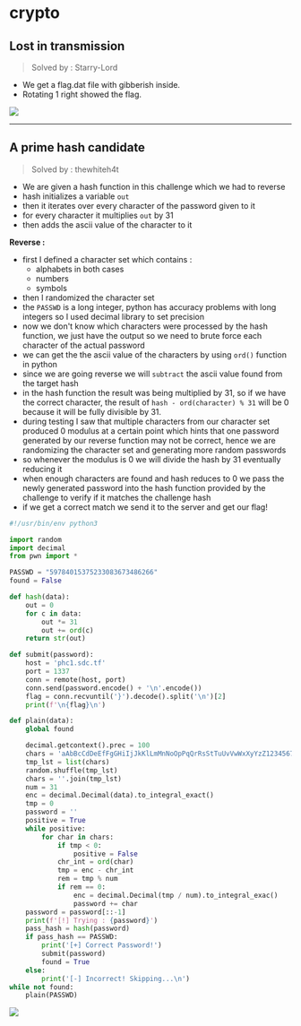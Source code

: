 # crypto

## Lost in transmission
> Solved by : Starry-Lord

* We get a flag.dat file with gibberish inside. 
* Rotating 1 right showed the flag. 

![](https://i.imgur.com/i1nTuhA.png)

----------

## A prime hash candidate
> Solved by : thewhiteh4t

* We are given a hash function in this challenge which we had to reverse
* hash initializes a variable `out`
* then it iterates over every character of the password given to it
* for every character it multiplies `out` by 31
* then adds the ascii value of the character to it

**Reverse :**

* first I defined a character set which contains :
    * alphabets in both cases
    * numbers
    * symbols
* then I randomized the character set
* the `PASSWD` is a long integer, python has accuracy problems with long integers so I used decimal library to set precision
* now we don't know which characters were processed by the hash function, we just have the output so we need to brute force each character of the actual password
* we can get the the ascii value of the characters by using `ord()` function in python
* since we are going reverse we will `subtract` the ascii value found from the target hash
* in the hash function the result was being multiplied by 31, so if we have the correct character,
    the result of `hash - ord(character) % 31` will be 0 because it will be
    fully divisible by 31.
* during testing I saw that multiple characters from our character set produced 0 modulus at a certain point
    which hints that one password generated by our reverse function may not be correct, hence we are randomizing
    the character set and generating more random passwords
* so whenever the modulus is 0 we will divide the hash by 31 eventually reducing it
* when enough characters are found and hash reduces to 0 we pass the newly generated password into the hash
    function provided by the challenge to verify if it matches the challenge hash
* if we get a correct match we send it to the server and get our flag!

```python
#!/usr/bin/env python3

import random
import decimal
from pwn import *

PASSWD = "59784015375233083673486266"
found = False

def hash(data):
    out = 0
    for c in data:
        out *= 31
        out += ord(c)
    return str(out)

def submit(password):
    host = 'phc1.sdc.tf'
    port = 1337
    conn = remote(host, port)
    conn.send(password.encode() + '\n'.encode())
    flag = conn.recvuntil('}').decode().split('\n')[2]
    print(f'\n{flag}\n')

def plain(data):
    global found

    decimal.getcontext().prec = 100
    chars = 'aAbBcCdDeEfFgGHiIjJkKlLmMnNoOpPqQrRsStTuUvVwWxXyYzZ1234567890@#$%^&*()_+[]/,.-+=;"'
    tmp_lst = list(chars)
    random.shuffle(tmp_lst)
    chars = ''.join(tmp_lst)
    num = 31
    enc = decimal.Decimal(data).to_integral_exact()
    tmp = 0
    password = ''
    positive = True
    while positive:
        for char in chars:
            if tmp < 0:
                positive = False
            chr_int = ord(char)
            tmp = enc - chr_int
            rem = tmp % num
            if rem == 0:
                enc = decimal.Decimal(tmp / num).to_integral_exac()
                password += char
    password = password[::-1]
    print(f'[!] Trying : {password}')
    pass_hash = hash(password)
    if pass_hash == PASSWD:
        print('[+] Correct Password!')
        submit(password)
        found = True
    else:
        print('[-] Incorrect! Skipping...\n')
while not found:
    plain(PASSWD)
```

![](https://i.imgur.com/W2K5PVs.png)